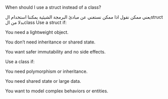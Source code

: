 When should I use a struct instead of a class?

يعني ممكن نقول اذا ممكن نستغني عن مبادئ البرمجة الشيئية يمكننا استخدام الstruct بدلا من الclass
Use a struct if:

You need a lightweight object.

You don’t need inheritance or shared state.

You want safer immutability and no side effects.

Use a class if:

You need polymorphism or inheritance.

You need shared state or large data.

You want to model complex behaviors or entities.
